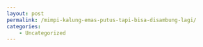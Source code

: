 ```yaml
---
layout: post
permalink: /mimpi-kalung-emas-putus-tapi-bisa-disambung-lagi/
categories:
    - Uncategorized
---
```


